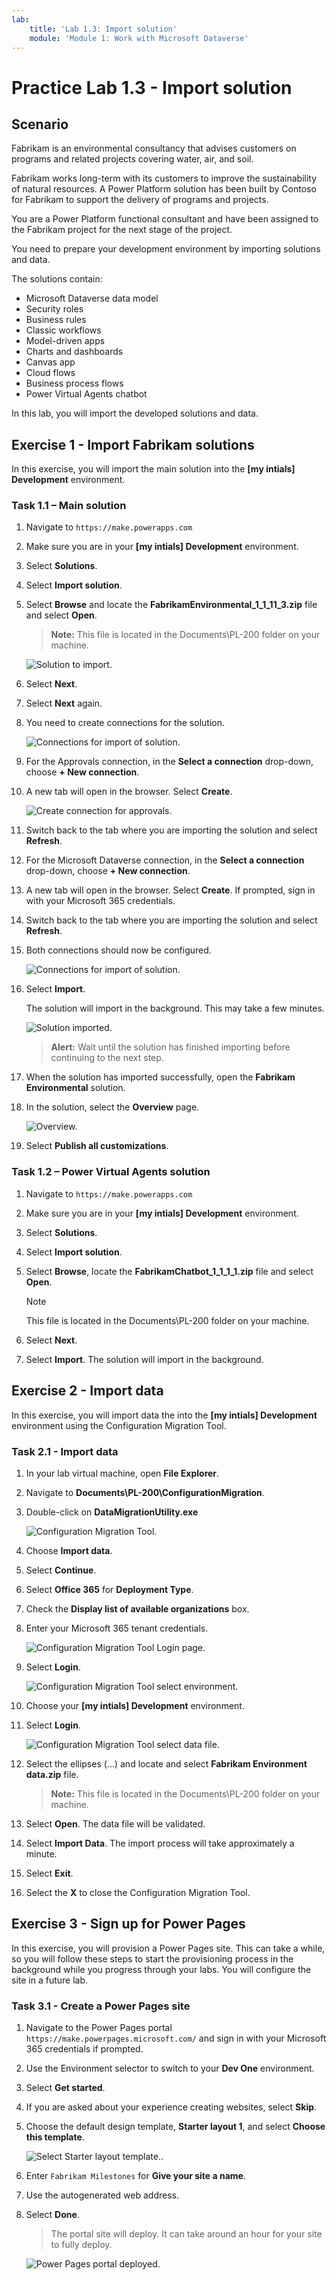 ```yaml
---
lab:
    title: 'Lab 1.3: Import solution'
    module: 'Module 1: Work with Microsoft Dataverse'
---
```


# Practice Lab 1.3 - Import solution

## Scenario

Fabrikam is an environmental consultancy that advises customers on programs and related projects covering water, air, and soil.

Fabrikam works long-term with its customers to improve the sustainability of natural resources. A Power Platform solution has been built by Contoso for Fabrikam to support the delivery of programs and projects.

You are a Power Platform functional consultant and have been assigned to the Fabrikam project for the next stage of the project.

You need to prepare your development environment by importing solutions and data.

The solutions contain:

- Microsoft Dataverse data model
- Security roles
- Business rules
- Classic workflows
- Model-driven apps
- Charts and dashboards
- Canvas app
- Cloud flows
- Business process flows
- Power Virtual Agents chatbot

In this lab, you will import the developed solutions and data.

## Exercise 1 - Import Fabrikam solutions

In this exercise, you will import the main solution into the **[my intials] Development** environment.


### Task 1.1 – Main solution

1.  Navigate to `https://make.powerapps.com`

1.  Make sure you are in your **[my intials] Development** environment.

1.  Select **Solutions**.

1.  Select **Import solution**.

1.  Select **Browse** and locate the **FabrikamEnvironmental_1_1_11_3.zip** file and select **Open**.

    > **Note:** This file is located in the Documents\PL-200 folder on your machine.

    ![Solution to import.](../media/solution-to-import.png)

1.  Select **Next**.

1.  Select **Next** again.

1.  You need to create connections for the solution.

    ![Connections for import of solution.](../media/connections-for-solution.png)

1.  For the Approvals connection, in the **Select a connection** drop-down, choose **+ New connection**.

1.  A new tab will open in the browser. Select **Create**.

    ![Create connection for approvals.](../media/create-approvals-connection.png)

1.  Switch back to the tab where you are importing the solution and select **Refresh**.

1.  For the Microsoft Dataverse connection, in the **Select a connection** drop-down, choose **+ New connection**.

1.  A new tab will open in the browser. Select **Create**. If prompted, sign in with your Microsoft 365 credentials.

1.  Switch back to the tab where you are importing the solution and select **Refresh**.

1.  Both connections should now be configured.

    ![Connections for import of solution.](../media/connections-for-solution-added.png)

1.  Select **Import**.

    The solution will import in the background. This may take a few minutes.

    ![Solution imported.](../media/solution-imported.png)

    > **Alert:** Wait until the solution has finished importing before continuing to the next step.

1.  When the solution has imported successfully, open the **Fabrikam Environmental** solution.

1.  In the solution, select the **Overview** page.

    ![Overview.](../media/solution-overview.png)

1.  Select **Publish all customizations**. 


### Task 1.2 – Power Virtual Agents solution

1.  Navigate to `https://make.powerapps.com`

1.  Make sure you are in your **[my intials] Development** environment.

1.  Select **Solutions**.

1.  Select **Import solution**.

1.  Select **Browse**, locate the **FabrikamChatbot_1_1_1_1.zip** file and select **Open**.

    >[!NOTE]
    > This file is located in the Documents\PL-200 folder on your machine.

1.  Select **Next**.

1.  Select **Import**. The solution will import in the background.


## Exercise 2 - Import data

In this exercise, you will import data the into the **[my intials] Development** environment using the Configuration Migration Tool.


### Task 2.1 - Import data

1.  In your lab virtual machine, open **File Explorer**.

1.  Navigate to **Documents\PL-200\ConfigurationMigration**.

1.  Double-click on **DataMigrationUtility.exe**

    ![Configuration Migration Tool.](../media/configuration-migration-step1.png)

1.  Choose **Import data**.

1.  Select **Continue**.

1.  Select **Office 365** for **Deployment Type**.

1.  Check the **Display list of available organizations** box.

1.  Enter your Microsoft 365 tenant credentials.

    ![Configuration Migration Tool Login page.](../media/configuration-migration-step2.png)

1.  Select **Login**.

    ![Configuration Migration Tool select environment.](../media/configuration-migration-step3a.png)

1.  Choose your **[my intials] Development** environment.

1.  Select **Login**.

    ![Configuration Migration Tool select data file.](../media/configuration-migration-step4.png)

1.  Select the ellipses (...) and locate and select **Fabrikam Environment data.zip** file.

    > **Note:** This file is located in the Documents\PL-200 folder on your machine.

1.  Select **Open**. The data file will be validated.

1.  Select **Import Data**. The import process will take approximately a minute.

1.  Select **Exit**.

1.  Select the **X** to close the Configuration Migration Tool.


## Exercise 3 - Sign up for Power Pages

In this exercise, you will provision a Power Pages site. This can take a while, so you will follow these steps to start the provisioning process in the background while you progress through your labs. You will configure the site in a future lab.

### Task 3.1 - Create a Power Pages site

1.  Navigate to the Power Pages portal `https://make.powerpages.microsoft.com/` and sign in with your Microsoft 365 credentials if prompted.

1.  Use the Environment selector to switch to your **Dev One** environment.

1.  Select **Get started**.

1.  If you are asked about your experience creating websites, select **Skip**.

1.  Choose the default design template, **Starter layout 1**, and select **Choose this template**.

    ![Select Starter layout template..](../media/power-pages-starter.png)

1.  Enter `Fabrikam Milestones` for **Give your site a name**.

1.  Use the autogenerated web address.

1.  Select **Done**.

    > The portal site will deploy. It can take around an hour for your site to fully deploy.

    ![Power Pages portal deployed.](../media/portal-deployed.png)

